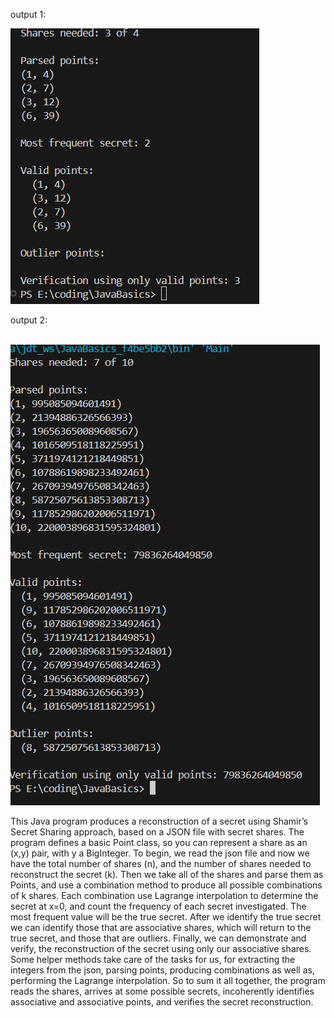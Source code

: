 output 1:
<br/>

<img src="./output1.png"/>

output 2:

<br/>
<img src="./output2.png"/>


This Java program produces a reconstruction of a secret using Shamir’s Secret Sharing approach, based on a JSON file with secret shares. The program defines a basic Point class, so you can represent a share as an (x,y) pair, with y a BigInteger.
To begin, we read the json file and now we have the total number of shares (n), and the number of shares needed to reconstruct the secret (k). Then we take all of the shares and parse them as Points, and use a combination method to produce all possible combinations of k shares. Each combination use Lagrange interpolation to determine the secret at x=0, and count the frequency of each secret investigated. The most frequent value will be the true secret. After we identify the true secret we can identify those that are associative shares, which will return to the true secret, and those that are outliers. Finally, we can demonstrate and verify, the reconstruction of the secret using only our associative shares. Some helper methods take care of the tasks for us, for extracting the integers from the json, parsing points, producing combinations as well as, performing the Lagrange interpolation. So to sum it all together, the program reads the shares, arrives at some possible secrets, incoherently identifies associative and associative points, and verifies the secret reconstruction.
